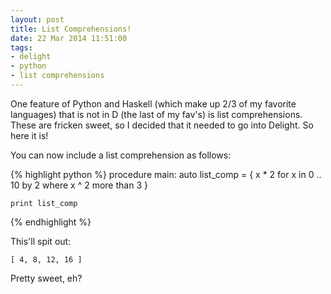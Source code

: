 ```yaml
---
layout: post
title: List Comprehensions!
date: 22 Mar 2014 11:51:00
tags:
- delight
- python
- list comprehensions
---
```


One feature of Python and Haskell (which make up 2/3 of my favorite languages) that is not in D (the last of my fav's) is list comprehensions. These are fricken sweet, so I decided that it needed to go into Delight. So here it is!

You can now include a list comprehension as follows:

{% highlight python %}
procedure main:
	auto list_comp = { x * 2 for x in 0 .. 10 by 2 where x ^ 2 more than 3 }

	print list_comp
{% endhighlight %}

This'll spit out:

	[ 4, 8, 12, 16 ]

Pretty sweet, eh?
